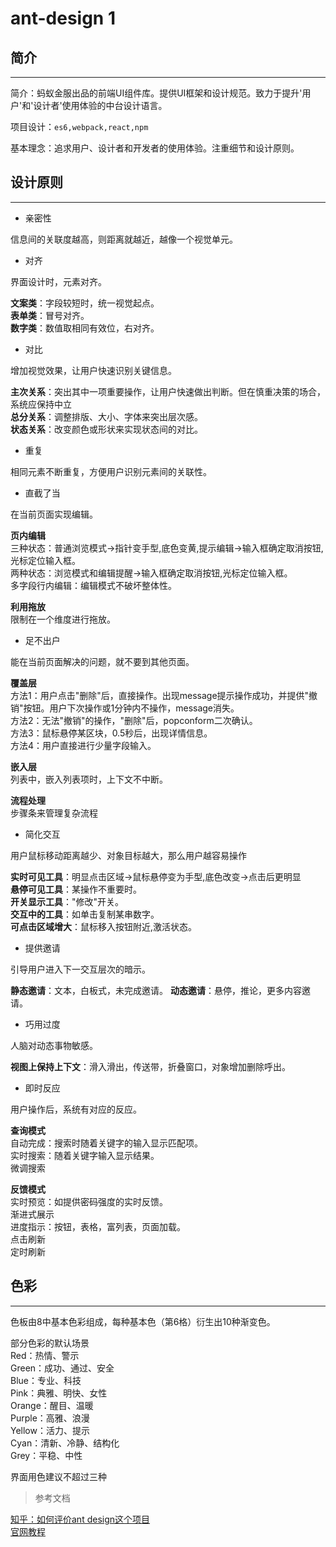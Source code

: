 # ant-design 1

## 简介

---

简介：蚂蚁金服出品的前端UI组件库。提供UI框架和设计规范。致力于提升'用户'和'设计者'使用体验的中台设计语言。

项目设计：`es6,webpack,react,npm`

基本理念：追求用户、设计者和开发者的使用体验。注重细节和设计原则。

## 设计原则

---

- 亲密性

信息间的关联度越高，则距离就越近，越像一个视觉单元。

- 对齐

界面设计时，元素对齐。

**文案类**：字段较短时，统一视觉起点。</br>
**表单类**：冒号对齐。</br>
**数字类**：数值取相同有效位，右对齐。

- 对比

增加视觉效果，让用户快速识别关键信息。

**主次关系**：突出其中一项重要操作，让用户快速做出判断。但在慎重决策的场合，系统应保持中立</br>
**总分关系**：调整排版、大小、字体来突出层次感。</br>
**状态关系**：改变颜色或形状来实现状态间的对比。

- 重复

相同元素不断重复，方便用户识别元素间的关联性。

- 直截了当

在当前页面实现编辑。

**页内编辑**</br>
三种状态：普通浏览模式->指针变手型,底色变黄,提示编辑->输入框确定取消按钮,光标定位输入框。</br>
两种状态：浏览模式和编辑提醒->输入框确定取消按钮,光标定位输入框。</br>
多字段行内编辑：编辑模式不破坏整体性。

**利用拖放**</br>
限制在一个维度进行拖放。

- 足不出户

能在当前页面解决的问题，就不要到其他页面。

**覆盖层**</br>
方法1：用户点击"删除"后，直接操作。出现message提示操作成功，并提供"撤销"按钮。用户下次操作或1分钟内不操作，message消失。</br>
方法2：无法"撤销"的操作，"删除"后，popconform二次确认。</br>
方法3：鼠标悬停某区块，0.5秒后，出现详情信息。</br>
方法4：用户直接进行少量字段输入。

**嵌入层**</br>
列表中，嵌入列表项时，上下文不中断。

**流程处理**</br>
步骤条来管理复杂流程

- 简化交互

用户鼠标移动距离越少、对象目标越大，那么用户越容易操作

**实时可见工具**：明显点击区域->鼠标悬停变为手型,底色改变->点击后更明显</br>
**悬停可见工具**：某操作不重要时。</br>
**开关显示工具**："修改"开关。</br>
**交互中的工具**：如单击复制某串数字。</br>
**可点击区域增大**：鼠标移入按钮附近,激活状态。

- 提供邀请

引导用户进入下一交互层次的暗示。

**静态邀请**：文本，白板式，未完成邀请。
**动态邀请**：悬停，推论，更多内容邀请。

- 巧用过度

人脑对动态事物敏感。

**视图上保持上下文**：滑入滑出，传送带，折叠窗口，对象增加删除呼出。

- 即时反应

用户操作后，系统有对应的反应。

**查询模式**</br>
自动完成：搜索时随着关键字的输入显示匹配项。</br>
实时搜索：随着关键字输入显示结果。</br>
微调搜索

**反馈模式**</br>
实时预览：如提供密码强度的实时反馈。</br>
渐进式展示</br>
进度指示：按钮，表格，富列表，页面加载。</br>
点击刷新</br>
定时刷新

## 色彩

---

色板由8中基本色彩组成，每种基本色（第6格）衍生出10种渐变色。

部分色彩的默认场景</br>
Red：热情、警示</br>
Green：成功、通过、安全</br>
Blue：专业、科技</br>
Pink：典雅、明快、女性</br>
Orange：醒目、温暖</br>
Purple：高雅、浪漫</br>
Yellow：活力、提示</br>
Cyan：清新、冷静、结构化</br>
Grey：平稳、中性

界面用色建议不超过三种

> 参考文档

[知乎：如何评价ant design这个项目](https://www.zhihu.com/question/33629737?rf=46426597)</br>
[官网教程](https://ant.design/docs/spec/introduce-cn)
